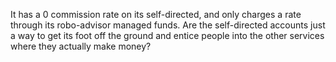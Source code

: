 It has a 0 commission rate on its self-directed, and only charges a rate through its robo-advisor managed funds. Are the self-directed accounts just a way to get its foot off the ground and entice people into the other services where they actually make money?
